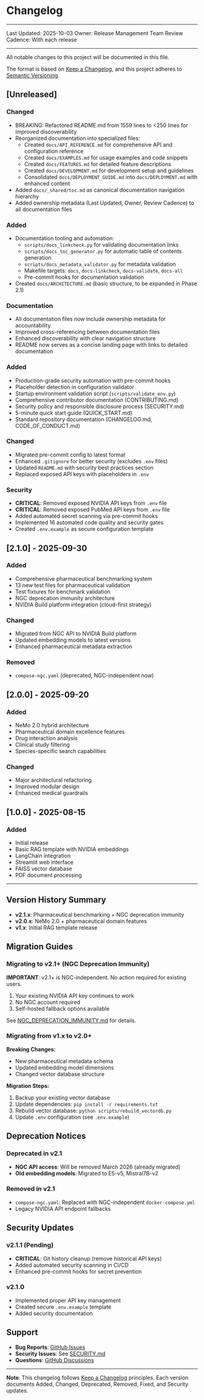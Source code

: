 # Changelog

---

Last Updated: 2025-10-03
Owner: Release Management Team
Review Cadence: With each release

---

All notable changes to this project will be documented in this file.

The format is based on [Keep a Changelog](https://keepachangelog.com/en/1.0.0/),
and this project adheres to [Semantic Versioning](https://semver.org/spec/v2.0.0.html).

## [Unreleased]

### Changed

- BREAKING: Refactored README.md from 1559 lines to <250 lines for improved discoverability
- Reorganized documentation into specialized files:
  - Created `docs/API_REFERENCE.md` for comprehensive API and configuration reference
  - Created `docs/EXAMPLES.md` for usage examples and code snippets
  - Created `docs/FEATURES.md` for detailed feature descriptions
  - Created `docs/DEVELOPMENT.md` for development setup and guidelines
  - Consolidated `docs/DEPLOYMENT_GUIDE.md` into `docs/DEPLOYMENT.md` with enhanced content
- Added `docs/_shared/toc.md` as canonical documentation navigation hierarchy
- Added ownership metadata (Last Updated, Owner, Review Cadence) to all documentation files

### Added

- Documentation tooling and automation:
  - `scripts/docs_linkcheck.py` for validating documentation links
  - `scripts/docs_toc_generator.py` for automatic table of contents generation
  - `scripts/docs_metadata_validator.py` for metadata validation
  - Makefile targets: `docs`, `docs-linkcheck`, `docs-validate`, `docs-all`
  - Pre-commit hooks for documentation validation
- Created `docs/ARCHITECTURE.md` (basic structure, to be expanded in Phase 2.1)

### Documentation

- All documentation files now include ownership metadata for accountability
- Improved cross-referencing between documentation files
- Enhanced discoverability with clear navigation structure
- README now serves as a concise landing page with links to detailed documentation

### Added

- Production-grade security automation with pre-commit hooks
- Placeholder detection in configuration validator
- Startup environment validation script (`scripts/validate_env.py`)
- Comprehensive contributor documentation (CONTRIBUTING.md)
- Security policy and responsible disclosure process (SECURITY.md)
- 5-minute quick start guide (QUICK_START.md)
- Standard repository documentation (CHANGELOG.md, CODE_OF_CONDUCT.md)

### Changed

- Migrated pre-commit config to latest format
- Enhanced `.gitignore` for better security (excludes `.env` files)
- Updated `README.md` with security best practices section
- Replaced exposed API keys with placeholders in `.env`

### Security

- **CRITICAL**: Removed exposed NVIDIA API keys from `.env` file
- **CRITICAL**: Removed exposed PubMed API keys from `.env` file
- Added automated secret scanning via pre-commit hooks
- Implemented 16 automated code quality and security gates
- Created `.env.example` as secure configuration template

## [2.1.0] - 2025-09-30

### Added

- Comprehensive pharmaceutical benchmarking system
- 13 new test files for pharmaceutical validation
- Test fixtures for benchmark validation
- NGC deprecation immunity architecture
- NVIDIA Build platform integration (cloud-first strategy)

### Changed

- Migrated from NGC API to NVIDIA Build platform
- Updated embedding models to latest versions
- Enhanced pharmaceutical metadata extraction

### Removed

- `compose-ngc.yaml` (deprecated, NGC-independent now)

## [2.0.0] - 2025-09-20

### Added

- NeMo 2.0 hybrid architecture
- Pharmaceutical domain excellence features
- Drug interaction analysis
- Clinical study filtering
- Species-specific search capabilities

### Changed

- Major architectural refactoring
- Improved modular design
- Enhanced medical guardrails

## [1.0.0] - 2025-08-15

### Added

- Initial release
- Basic RAG template with NVIDIA embeddings
- LangChain integration
- Streamlit web interface
- FAISS vector database
- PDF document processing

---

## Version History Summary

- **v2.1.x**: Pharmaceutical benchmarking + NGC deprecation immunity
- **v2.0.x**: NeMo 2.0 + pharmaceutical domain features
- **v1.x**: Initial RAG template release

## Migration Guides

### Migrating to v2.1+ (NGC Deprecation Immunity)

**IMPORTANT**: v2.1+ is NGC-independent. No action required for existing users.

1. Your existing NVIDIA API key continues to work
2. No NGC account required
3. Self-hosted fallback options available

See [NGC_DEPRECATION_IMMUNITY.md](docs/NGC_DEPRECATION_IMMUNITY.md) for details.

### Migrating from v1.x to v2.0+

**Breaking Changes:**

- New pharmaceutical metadata schema
- Updated embedding model dimensions
- Changed vector database structure

**Migration Steps:**

1. Backup your existing vector database
2. Update dependencies: `pip install -r requirements.txt`
3. Rebuild vector database: `python scripts/rebuild_vectordb.py`
4. Update `.env` configuration (see `.env.example`)

## Deprecation Notices

### Deprecated in v2.1

- **NGC API access**: Will be removed March 2026 (already migrated)
- **Old embedding models**: Migrated to E5-v5, Mistral7B-v2

### Removed in v2.1

- `compose-ngc.yaml`: Replaced with NGC-independent `docker-compose.yml`
- Legacy NVIDIA API endpoint fallbacks

## Security Updates

### v2.1.1 (Pending)

- **CRITICAL**: Git history cleanup (remove historical API keys)
- Added automated security scanning in CI/CD
- Enhanced pre-commit hooks for secret prevention

### v2.1.0

- Implemented proper API key management
- Created secure `.env.example` template
- Added security documentation

## Support

- **Bug Reports**: [GitHub Issues](https://github.com/your-org/RAG-Template-for-NVIDIA-nemoretriever/issues)
- **Security Issues**: See [SECURITY.md](SECURITY.md)
- **Questions**: [GitHub Discussions](https://github.com/your-org/RAG-Template-for-NVIDIA-nemoretriever/discussions)

---

**Note**: This changelog follows [Keep a Changelog](https://keepachangelog.com/) principles. Each version documents Added, Changed, Deprecated, Removed, Fixed, and Security updates.
